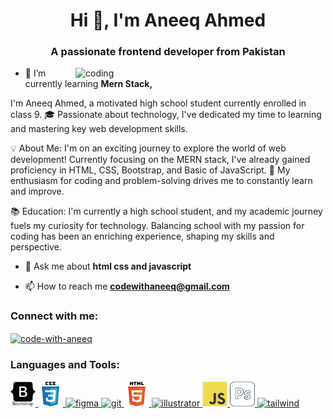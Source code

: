 <h1 align="center">Hi 👋, I'm Aneeq Ahmed</h1>
<h3 align="center">A passionate frontend developer from Pakistan</h3>

<img align="right" alt="coding" width="400px" src="https://www.youtube.com/redirect?event=video_description&redir_token=QUFFLUhqbnVrYWM4M3dxUWhLU1FuaERaQ181ZktwaG1aZ3xBQ3Jtc0ttNTVaUUVwU3NQN0lPR2xLZUZUSzNDTnYzQ0VFQXlUNEk1cVpUMFltbmVRcHRVUEttcmdMZXBzZE0zN3l3Snd1TWgyMnNzaURHUmJrb1dmeHZQUjBrNjRZMTVEbmg5bnZiR0F5SFRjcEdJTlJiLVNGMA&q=https%3A%2F%2Fuser-images.githubusercontent.com%2F55389276%2F140866485-8fb1c876-9a8f-4d6a-98dc-08c4981eaf70.gif&v=HD4cnRuSGN0">


- 🌱 I’m currently learning **Mern Stack,**


I'm Aneeq Ahmed, a motivated high school student currently enrolled in class 9. 🎓 Passionate about technology, I've dedicated my time to learning and mastering key web development skills.

💡 About Me:
I'm on an exciting journey to explore the world of web development! Currently focusing on the MERN stack, I've already gained proficiency in HTML, CSS, Bootstrap, and Basic of JavaScript. 🚀 My enthusiasm for coding and problem-solving drives me to constantly learn and improve.


📚 Education:
I'm currently a high school student, and my academic journey fuels my curiosity for technology. Balancing school with my passion for coding has been an enriching experience, shaping my skills and perspective.

- 💬 Ask me about **html css and javascript**

- 📫 How to reach me **codewithaneeq@gmail.com**

<h3 align="left">Connect with me:</h3>
<p align="left">
<a href="https://linkedin.com/in/code-with-aneeq" target="blank"><img align="center" src="https://raw.githubusercontent.com/rahuldkjain/github-profile-readme-generator/master/src/images/icons/Social/linked-in-alt.svg" alt="code-with-aneeq" height="30" width="40" /></a>
</p>

<h3 align="left">Languages and Tools:</h3>
<p align="left"> <a href="https://getbootstrap.com" target="_blank" rel="noreferrer"> <img src="https://raw.githubusercontent.com/devicons/devicon/master/icons/bootstrap/bootstrap-plain-wordmark.svg" alt="bootstrap" width="40" height="40"/> </a> <a href="https://www.w3schools.com/css/" target="_blank" rel="noreferrer"> <img src="https://raw.githubusercontent.com/devicons/devicon/master/icons/css3/css3-original-wordmark.svg" alt="css3" width="40" height="40"/> </a> <a href="https://www.figma.com/" target="_blank" rel="noreferrer"> <img src="https://www.vectorlogo.zone/logos/figma/figma-icon.svg" alt="figma" width="40" height="40"/> </a> <a href="https://git-scm.com/" target="_blank" rel="noreferrer"> <img src="https://www.vectorlogo.zone/logos/git-scm/git-scm-icon.svg" alt="git" width="40" height="40"/> </a> <a href="https://www.w3.org/html/" target="_blank" rel="noreferrer"> <img src="https://raw.githubusercontent.com/devicons/devicon/master/icons/html5/html5-original-wordmark.svg" alt="html5" width="40" height="40"/> </a> <a href="https://www.adobe.com/in/products/illustrator.html" target="_blank" rel="noreferrer"> <img src="https://www.vectorlogo.zone/logos/adobe_illustrator/adobe_illustrator-icon.svg" alt="illustrator" width="40" height="40"/> </a> <a href="https://developer.mozilla.org/en-US/docs/Web/JavaScript" target="_blank" rel="noreferrer"> <img src="https://raw.githubusercontent.com/devicons/devicon/master/icons/javascript/javascript-original.svg" alt="javascript" width="40" height="40"/> </a> <a href="https://www.photoshop.com/en" target="_blank" rel="noreferrer"> <img src="https://raw.githubusercontent.com/devicons/devicon/master/icons/photoshop/photoshop-line.svg" alt="photoshop" width="40" height="40"/> </a> <a href="https://tailwindcss.com/" target="_blank" rel="noreferrer"> <img src="https://www.vectorlogo.zone/logos/tailwindcss/tailwindcss-icon.svg" alt="tailwind" width="40" height="40"/> </a> </p>
